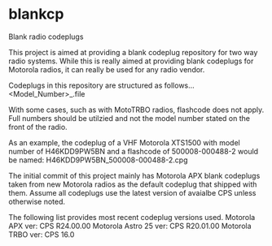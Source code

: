 # blankcp
Blank radio codeplugs

This project is aimed at providing a blank codeplug repository for two way radio systems. While this is really aimed at providing blank codeplugs for Motorola radios, it can really be used for any radio vendor. 

Codeplugs in this repository are structured as follows...
<Model_Number>_<flashcode>.file

With some cases, such as with MotoTRBO radios, flashcode does not apply. Full numbers should be utilzied and not the model number stated on the front of the radio.

As an example, the codeplug of a VHF Motorola XTS1500 with model number of H46KDD9PW5BN and a flashcode of 500008-000488-2 would be named:
H46KDD9PW5BN_500008-000488-2.cpg

The initial commit of this project mainly has Motorola APX blank codeplugs taken from new Motorola radios as the default codeplug that shipped with them. Assume all codeplugs use the latest version of avaialbe CPS unless otherwise noted.

The following list provides most recent codeplug versions used.
Motorola APX ver: CPS R24.00.00
Motorola Astro 25 ver: CPS R20.01.00
Motorola TRBO ver: CPS 16.0
